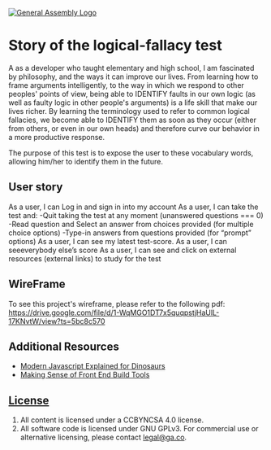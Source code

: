 [![General Assembly Logo](https://camo.githubusercontent.com/1a91b05b8f4d44b5bbfb83abac2b0996d8e26c92/687474703a2f2f692e696d6775722e636f6d2f6b6538555354712e706e67)](https://generalassemb.ly/education/web-development-immersive)

# Story of the logical-fallacy test

A as a developer who taught elementary and high school, I am fascinated by philosophy, and the ways it can improve our lives. From learning how to frame arguments intelligently, to the way in which we respond to other peoples' points of view, being able to IDENTIFY faults in our own logic (as well as faulty logic in other people's arguments) is a life skill that make our lives richer. By learning the terminology used to refer to common logical fallacies, we become able to IDENTIFY them as soon as they occur (either from others, or even in our own heads) and therefore curve our behavior in a more productive response.

The purpose of this test is to expose the user to these vocabulary words, allowing him/her to identify them in the future. 


## User story

As a user, I can Log in and sign in into my account
As a user, I can take the test and:
    -Quit taking the test at any moment (unanswered questions === 0)
    -Read question and Select an answer from choices provided (for multiple choice options)
    -Type-in answers from questions provided (for “prompt” options)
As a user, I can see my latest test-score.
As a user, I can seeeverybody else’s score
As a user, I can see and click on external resources (external links) to study for the test

## WireFrame

To see this project's wireframe, please refer to the following pdf: https://drive.google.com/file/d/1-WqMGO1DT7x5quqpstjHaUlL-17KNvtW/view?ts=5bc8c570


## Additional Resources

- [Modern Javascript Explained for Dinosaurs](https://medium.com/@peterxjang/modern-javascript-explained-for-dinosaurs-f695e9747b70)
- [Making Sense of Front End Build Tools](https://medium.freecodecamp.org/making-sense-of-front-end-build-tools-3a1b3a87043b)

## [License](LICENSE)

1. All content is licensed under a CC­BY­NC­SA 4.0 license.
1. All software code is licensed under GNU GPLv3. For commercial use or
    alternative licensing, please contact legal@ga.co.
